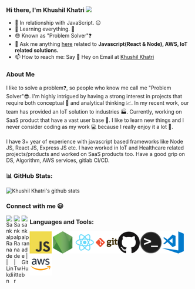 ### Hi there, I'm Khushil Khatri <img src="https://media.giphy.com/media/hvRJCLFzcasrR4ia7z/giphy.gif" width="25px">

- 🔭 In relationship with JavaScript. 😉
- 🌱 Learning everything. 🤣
- 😎 Known as "Problem Solver"❓
- 💬 Ask me anything [here](https://github.com/khushilkhatri/khushilkhatri/issues) related to <b>Javascript(React & Node), AWS, IoT related solutions.</b>
- 📫 How to reach me: Say 👋 Hey on Email at [Khushil Khatri](mailto:khushilkhatri@gmail.com)

### About Me
I like to solve a problem❓, so people who know me call me "Problem Solver"😎. I'm highly intrigued by having a strong interest in projects that require both conceptual 🧠 and analytical thinking 📈. In my recent work, our team has provided an IoT solution to industries 🏭. Currently, working on SaaS product that have a vast user base 👥. I like to learn new things and I never consider coding as my work 💻 because I really enjoy it a lot 🥳.
<br />
<br />
I have 3+ year of experience with javascript based frameworks like Node JS, React JS, Express JS etc. I have worked in IoT and Healthcare related projects/products and worked on SaaS products too. Have a good grip on DS, Algorithm, AWS services, gitlab CI/CD. 

### 📊 GitHub Stats:
![Khushil Khatri's github stats](https://github-readme-stats.vercel.app/api?username=khushilkhatri&show_icons=true&theme=dracula&count_private=true&include_all_commits=true&hide=contribs,issues,stars)

### Connect with me :smiley:

[<img align="left" alt="Sankalp Ranade | Linkdin" width="21px" src="https://firebasestorage.googleapis.com/v0/b/github--images.appspot.com/o/Github%20images%2Flinkedin.svg?alt=media&token=0e662ab8-db11-475a-9c43-18d89bcdfde0" />][linkedin]
[<img align="left" alt="Sankalp Ranade | Twitter" width="21px" src="https://firebasestorage.googleapis.com/v0/b/github--images.appspot.com/o/Github%20images%2Ftwitter.svg?alt=media&token=0e4ffc45-d873-47ee-b08c-9b98b4fe66cf" />][Twitter]
[<img align="left" alt="sankalp ranade | GitHub" width="22px" src="https://cdn.jsdelivr.net/npm/simple-icons@v3/icons/github.svg" />][github]

### Languages and Tools:
<img align="left" alt="JavaScript" width="60px" src="https://raw.githubusercontent.com/github/explore/80688e429a7d4ef2fca1e82350fe8e3517d3494d/topics/javascript/javascript.png" />
<img align="left" alt="Node.js" width="60px" src="https://raw.githubusercontent.com/github/explore/80688e429a7d4ef2fca1e82350fe8e3517d3494d/topics/nodejs/nodejs.png" />
<img align="left" alt="React" width="60px" src="https://raw.githubusercontent.com/github/explore/80688e429a7d4ef2fca1e82350fe8e3517d3494d/topics/react/react.png" />
<img align="left" alt="Git" width="60px" src="https://raw.githubusercontent.com/github/explore/80688e429a7d4ef2fca1e82350fe8e3517d3494d/topics/git/git.png" />
<img align="left" alt="GitHub" width="60px" src="https://raw.githubusercontent.com/github/explore/78df643247d429f6cc873026c0622819ad797942/topics/github/github.png" />
<img align="left" alt="Terminal" width="60px" src="https://raw.githubusercontent.com/github/explore/80688e429a7d4ef2fca1e82350fe8e3517d3494d/topics/terminal/terminal.png" />
<img align="left" alt="Visual Studio Code" width="60px" src="https://raw.githubusercontent.com/github/explore/80688e429a7d4ef2fca1e82350fe8e3517d3494d/topics/visual-studio-code/visual-studio-code.png" />
<img align="left" alt="AWS" width="60px" src="https://raw.githubusercontent.com/github/explore/80688e429a7d4ef2fca1e82350fe8e3517d3494d/topics/aws/aws.png" />

<br />


[linkedin]: https://linkedin.com/in/khushilkhatri
[Twitter]: https://twitter.com/khushilkhatri
[github]: https://github.com/khushilkhatri
